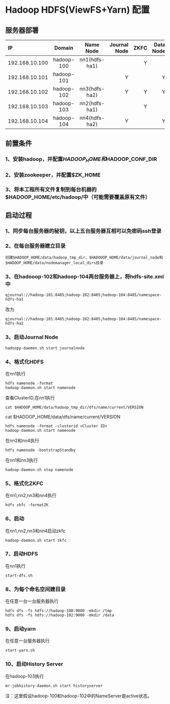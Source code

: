 # Hadoop HDFS(ViewFS+Yarn) 配置

## 服务器部署

|IP|Domain|Name Node|Journal Node|ZKFC|Data Node|zookeeper|ResourceNode|HistoryServer|
|:--|:--:|:--:|--:|--:|--:|--:|--:|--:|
|192.168.10.100|hadoop-100|nn1(hdfs-ha1)| |Y| |Y| | |
|192.168.10.101|hadoop-101|             |Y| |Y| | | |
|192.168.10.102|hadoop-102|nn3(hdfs-ha2)|Y|Y|Y| | | |
|192.168.10.103|hadoop-103|nn2(hdfs-ha1)| |Y| |Y|Y|Y|
|192.168.10.104|hadoop-104|nn4(hdfs-ha2)|Y| |Y|Y|Y| |

## 前置条件
### 1、安装hadoop，并配置$HADOOP_HOME和$HADOOP_CONF_DIR
### 2、安装zookeeper，并配置$ZK_HOME
### 3、将本工程所有文件复制到每台机器的$HADOOP_HOME/etc/hadoop/中（可能需要覆盖原有文件）

## 启动过程
### 1、同步每台服务器的秘钥，以上五台服务器互相可以免密码ssh登录

### 2、在每台服务器建立目录
    创建$HADOOP_HOME/data/hadoop_tmp_dir、$HADOOOP_HOME/data/journal_node和$HADOOP_HOME/data/nodemanager_local_dirs目录
    
### 3、在hadooop-102和hadoop-104两台服务器上，将hdfs-site.xml中

    qjournal://hadoop-101:8485;hadoop-102:8485;hadoop-104:8485/namespace-hdfs-ha1
改为

    qjournal://hadoop-101:8485;hadoop-102:8485;hadoop-104:8485/namespace-hdfs-ha2

### 3、启动Journal Node

    hadoopp-daemon.sh start journalnode
    
### 4、格式化HDFS
在nn1执行

    hdfs namenode -format
    hadoop-daemon.sh start namenode
    
查看ClusterID,在nn1执行
    
    cat $HADOOP_HOME/data/hadoop_tmp_dir/dfs/name/current/VERSION

cat $HADOOP_HOME/data/dfs/name/current/VERSION

    hdfs namenode -format -clusterid <Cluster ID>
    hadoop-daemon.sh start namenode

在nn2和nn4执行

    hdfs namenode -bootstrapStandby
    
在nn1和nn3执行

    hadoop-daemon.sh stop namenode
    
### 5、格式化ZKFC
在nn1,nn2,nn3和nn4执行

    hdfs zkfc -formatZK
    
### 6、启动
在nn1,nn2,nn3和nn4启动zkfc

    hadoop-daemon.sh start zkfc
    
### 7、启动HDFS
在nn1执行

    start-dfs.sh
    
### 8、为每个命名空间建目录
在任意一台一台服务器执行

    hdfs dfs -fs hdfs://hadoop-100:9000 -mkdir /tmp
    hdfs dfs -fs hdfs://hadoop-102:9000 -mkdir /data
    
### 9、启动yarn
在任意一台服务器执行

    start-yarn.sh

### 10、启动History Server
在hadoop-103执行

    mr-jobhistory-daemon.sh start historyserver  
    
    
    
注：这里假设hadoop-100和hadoop-102中的NameServer是active状态。
